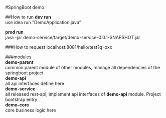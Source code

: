 #SpringBoot demo

##How to run 
**dev run**  
use idea run "DemoApplication.java"

**prod run**  
java -jar demo-service/target/demo-service-0.0.1-SNAPSHOT.jar

###How to request 
localhost:8081/hello/test?q=xxx

###modules  
**demo-parent**  
common parent module of other modules, manage all dependencies of the springboot project  
**demo-api**  
all api interfaces define here  
**demo-service**  
all released rest-api, implement api interfaces of **demo-api** module. Project bootstrap entry  
**demo-core**  
core business logic here
